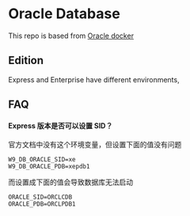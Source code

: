 # Oracle Database

This repo is based from [Oracle docker](https://container-registry.oracle.com)

## Edition

Express and Enterprise have different environments, 

## FAQ

#### Express 版本是否可以设置 SID？

官方文档中没有这个环境变量，但设置下面的值没有问题

```
W9_DB_ORACLE_SID=xe
W9_DB_ORACLE_PDB=xepdb1
```

而设置成下面的值会导致数据库无法启动
```
ORACLE_SID=ORCLCDB
ORACLE_PDB=ORCLPDB1
```

